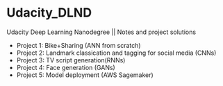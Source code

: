 # Udacity_DLND
Udacity Deep Learning Nanodegree || Notes and project solutions

* Project 1: Bike+Sharing (ANN from scratch)
* Project 2: Landmark classication and tagging for social media (CNNs)
* Project 3: TV script generation(RNNs)
* Project 4: Face generation (GANs)
* Project 5: Model deployment (AWS Sagemaker)
